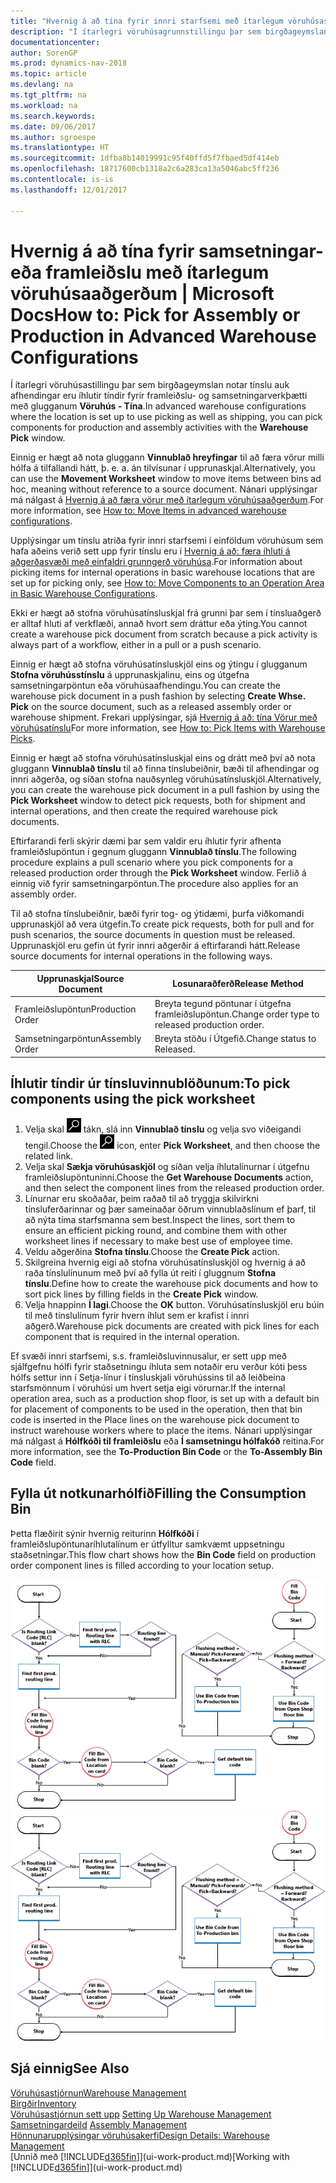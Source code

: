 ```yaml
---
title: "Hvernig á að tína fyrir innri starfsemi með ítarlegum vöruhúsaskilgreiningum"
description: "Í ítarlegri vöruhúsagrunnstillingu þar sem birgðageymslan notar tínslu auk afhendingar eru íhlutir tíndir fyrir framleiðslu- og samsetningarverkþætti með glugganum **Vöruhúsatínsla**."
documentationcenter: 
author: SorenGP
ms.prod: dynamics-nav-2018
ms.topic: article
ms.devlang: na
ms.tgt_pltfrm: na
ms.workload: na
ms.search.keywords: 
ms.date: 09/06/2017
ms.author: sgroespe
ms.translationtype: HT
ms.sourcegitcommit: 1dfba8b14019991c95f40ffd5f7fbaed5df414eb
ms.openlocfilehash: 18717600cb1318a2c6a283ca13a5046abc5ff236
ms.contentlocale: is-is
ms.lasthandoff: 12/01/2017

---
```

# <a name="how-to-pick-for-assembly-or-production-in-advanced-warehouse-configurations"></a><span data-ttu-id="3ac38-103">Hvernig á að tína fyrir samsetningar- eða framleiðslu með ítarlegum vöruhúsaaðgerðum | Microsoft Docs</span><span class="sxs-lookup"><span data-stu-id="3ac38-103">How to: Pick for Assembly or Production in Advanced Warehouse Configurations</span></span>
<span data-ttu-id="3ac38-104">Í ítarlegri vöruhúsastillingu þar sem birgðageymslan notar tínslu auk afhendingar eru íhlutir tíndir fyrir framleiðslu- og samsetningarverkþætti með glugganum **Vöruhús - Tína**.</span><span class="sxs-lookup"><span data-stu-id="3ac38-104">In advanced warehouse configurations where the location is set up to use picking as well as shipping, you can pick components for production and assembly activities with the **Warehouse Pick** window.</span></span>  

<span data-ttu-id="3ac38-105">Einnig er hægt að nota gluggann **Vinnublað hreyfingar** til að færa vörur milli hólfa á tilfallandi hátt, þ. e. a. án tilvísunar í upprunaskjal.</span><span class="sxs-lookup"><span data-stu-id="3ac38-105">Alternatively, you can use the **Movement Worksheet** window to move items between bins ad hoc, meaning without reference to a source document.</span></span> <span data-ttu-id="3ac38-106">Nánari upplýsingar má nálgast á [Hvernig á að færa vörur með ítarlegum vöruhúsaaðgerðum](warehouse-how-to-move-items-in-advanced-warehousing.md).</span><span class="sxs-lookup"><span data-stu-id="3ac38-106">For more information, see [How to: Move Items in advanced warehouse configurations](warehouse-how-to-move-items-in-advanced-warehousing.md).</span></span>  

<span data-ttu-id="3ac38-107">Upplýsingar um tínslu atriða fyrir innri starfsemi í einföldum vöruhúsum sem hafa aðeins verið sett upp fyrir tínslu eru í [Hvernig á að: færa íhluti á aðgerðasvæði með einfaldri grunngerð vöruhúsa](warehouse-how-to-move-components-to-an-operation-area-in-basic-warehousing.md).</span><span class="sxs-lookup"><span data-stu-id="3ac38-107">For information about picking items for internal operations in basic warehouse locations that are set up for picking only, see [How to: Move Components to an Operation Area in Basic Warehouse Configurations](warehouse-how-to-move-components-to-an-operation-area-in-basic-warehousing.md).</span></span>  

<span data-ttu-id="3ac38-108">Ekki er hægt að stofna vöruhúsatínsluskjal frá grunni þar sem í tínsluaðgerð er alltaf hluti af verkflæði, annað hvort sem dráttur eða ýting.</span><span class="sxs-lookup"><span data-stu-id="3ac38-108">You cannot create a warehouse pick document from scratch because a pick activity is always part of a workflow, either in a pull or a push scenario.</span></span>  

<span data-ttu-id="3ac38-109">Einnig er hægt að stofna vöruhúsatínsluskjöl eins og ýtingu í glugganum **Stofna vöruhússtínslu** á upprunaskjalinu, eins og útgefna samsetningarpöntun eða vöruhúsaafhendingu.</span><span class="sxs-lookup"><span data-stu-id="3ac38-109">You can create the warehouse pick document in a push fashion by selecting **Create Whse. Pick** on the source document, such as a released assembly order or warehouse shipment.</span></span> <span data-ttu-id="3ac38-110">Frekari upplýsingar, sjá [Hvernig á að: tína Vörur með vöruhúsatínslu](warehouse-how-to-pick-items-for-warehouse-shipment.md)</span><span class="sxs-lookup"><span data-stu-id="3ac38-110">For more information, see [How to: Pick Items with Warehouse Picks](warehouse-how-to-pick-items-for-warehouse-shipment.md).</span></span>  

<span data-ttu-id="3ac38-111">Einnig er hægt að stofna vöruhúsatínsluskjal eins og drátt með því að nota gluggann **Vinnublað tínslu** til að finna tínslubeiðnir, bæði til afhendingar og innri aðgerða, og síðan stofna nauðsynleg vöruhúsatínsluskjöl.</span><span class="sxs-lookup"><span data-stu-id="3ac38-111">Alternatively, you can create the warehouse pick document in a pull fashion by using the **Pick Worksheet** window to detect pick requests, both for shipment and internal operations, and then create the required warehouse pick documents.</span></span>  

<span data-ttu-id="3ac38-112">Eftirfarandi ferli skýrir dæmi þar sem valdir eru íhlutir fyrir afhenta framleiðslupöntun í gegnum gluggann **Vinnublað tínslu**.</span><span class="sxs-lookup"><span data-stu-id="3ac38-112">The following procedure explains a pull scenario where you pick components for a released production order through the **Pick Worksheet** window.</span></span> <span data-ttu-id="3ac38-113">Ferlið á einnig við fyrir samsetningarpöntun.</span><span class="sxs-lookup"><span data-stu-id="3ac38-113">The procedure also applies for an assembly order.</span></span>  

<span data-ttu-id="3ac38-114">Til að stofna tínslubeiðnir, bæði fyrir tog- og ýtidæmi, þurfa viðkomandi upprunaskjöl að vera útgefin.</span><span class="sxs-lookup"><span data-stu-id="3ac38-114">To create pick requests, both for pull and for push scenarios, the source documents in question must be released.</span></span> <span data-ttu-id="3ac38-115">Upprunaskjöl eru gefin út fyrir innri aðgerðir á eftirfarandi hátt.</span><span class="sxs-lookup"><span data-stu-id="3ac38-115">Release source documents for internal operations in the following ways.</span></span>  

|<span data-ttu-id="3ac38-116">Upprunaskjal</span><span class="sxs-lookup"><span data-stu-id="3ac38-116">Source Document</span></span>|<span data-ttu-id="3ac38-117">Losunaraðferð</span><span class="sxs-lookup"><span data-stu-id="3ac38-117">Release Method</span></span>|  
|---------------------|--------------------|  
|<span data-ttu-id="3ac38-118">Framleiðslupöntun</span><span class="sxs-lookup"><span data-stu-id="3ac38-118">Production Order</span></span>|<span data-ttu-id="3ac38-119">Breyta tegund pöntunar í útgefna framleiðslupöntun.</span><span class="sxs-lookup"><span data-stu-id="3ac38-119">Change order type to released production order.</span></span>|  
|<span data-ttu-id="3ac38-120">Samsetningarpöntun</span><span class="sxs-lookup"><span data-stu-id="3ac38-120">Assembly Order</span></span>|<span data-ttu-id="3ac38-121">Breyta stöðu í Útgefið.</span><span class="sxs-lookup"><span data-stu-id="3ac38-121">Change status to Released.</span></span>|  

## <a name="to-pick-components-using-the-pick-worksheet"></a><span data-ttu-id="3ac38-122">Íhlutir tíndir úr tínsluvinnublöðunum:</span><span class="sxs-lookup"><span data-stu-id="3ac38-122">To pick components using the pick worksheet</span></span>  
1.  <span data-ttu-id="3ac38-123">Velja skal ![Leit að síðu eða skýrslu](media/ui-search/search_small.png "Leit að síðu eða skýrslu táknið") tákn, slá inn **Vinnublað tínslu** og velja svo viðeigandi tengil.</span><span class="sxs-lookup"><span data-stu-id="3ac38-123">Choose the ![Search for Page or Report](media/ui-search/search_small.png "Search for Page or Report icon") icon, enter **Pick Worksheet**, and then choose the related link.</span></span>  
2.  <span data-ttu-id="3ac38-124">Velja skal **Sækja vöruhúsaskjöl** og síðan velja íhlutalínurnar í útgefnu framleiðslupöntuninni.</span><span class="sxs-lookup"><span data-stu-id="3ac38-124">Choose the **Get Warehouse Documents** action, and then select the component lines from the released production order.</span></span>  
3.  <span data-ttu-id="3ac38-125">Línurnar eru skoðaðar, þeim raðað til að tryggja skilvirkni tínsluferðarinnar og þær sameinaðar öðrum vinnublaðslínum ef þarf, til að nýta tíma starfsmanna sem best.</span><span class="sxs-lookup"><span data-stu-id="3ac38-125">Inspect the lines, sort them to ensure an efficient picking round, and combine them with other worksheet lines if necessary to make best use of employee time.</span></span>  
4.  <span data-ttu-id="3ac38-126">Veldu aðgerðina **Stofna tínslu**.</span><span class="sxs-lookup"><span data-stu-id="3ac38-126">Choose the **Create Pick** action.</span></span>  
5.  <span data-ttu-id="3ac38-127">Skilgreina hvernig eigi að stofna vöruhúsatínsluskjöl og hvernig á að raða tínslulínunum með því að fylla út reiti í gluggnum **Stofna tínslu**.</span><span class="sxs-lookup"><span data-stu-id="3ac38-127">Define how to create the warehouse pick documents and how to sort pick lines by filling fields in the **Create Pick** window.</span></span>  
6.  <span data-ttu-id="3ac38-128">Velja hnappinn **Í lagi**.</span><span class="sxs-lookup"><span data-stu-id="3ac38-128">Choose the **OK** button.</span></span> <span data-ttu-id="3ac38-129">Vöruhúsatínsluskjöl eru búin til með tínslulínum fyrir hvern íhlut sem er krafist í innri aðgerð.</span><span class="sxs-lookup"><span data-stu-id="3ac38-129">Warehouse pick documents are created with pick lines for each component that is required in the internal operation.</span></span>  

<span data-ttu-id="3ac38-130">Ef svæði innri starfsemi, s.s. framleiðsluvinnusalur, er sett upp með sjálfgefnu hólfi fyrir staðsetningu íhluta sem notaðir eru verður kóti þess hólfs settur inn í Setja-línur í tínsluskjali vöruhússins til að leiðbeina starfsmönnum í vöruhúsi um hvert setja eigi vörurnar.</span><span class="sxs-lookup"><span data-stu-id="3ac38-130">If the internal operation area, such as a production shop floor, is set up with a default bin for placement of components to be used in the operation, then that bin code is inserted in the Place lines on the warehouse pick document to instruct warehouse workers where to place the items.</span></span> <span data-ttu-id="3ac38-131">Nánari upplýsingar má nálgast á **Hólfkóði til framleiðslu** eða **Í samsetningu hólfakóð** reitina.</span><span class="sxs-lookup"><span data-stu-id="3ac38-131">For more information, see the **To-Production Bin Code** or the **To-Assembly Bin Code** field.</span></span>

## <a name="filling-the-consumption-bin"></a><span data-ttu-id="3ac38-132">Fylla út notkunarhólfið</span><span class="sxs-lookup"><span data-stu-id="3ac38-132">Filling the Consumption Bin</span></span>
<span data-ttu-id="3ac38-133">Þetta flæðirit sýnir hvernig reiturinn **Hólfkóði** í framleiðslupöntunaríhlutalínum er útfylltur samkvæmt uppsetningu staðsetningar.</span><span class="sxs-lookup"><span data-stu-id="3ac38-133">This flow chart shows how the **Bin Code** field on production order component lines is filled according to your location setup.</span></span>

<span data-ttu-id="3ac38-134">![Flæðirit hólfa](media/binflow.png "Hólfaflæði")</span><span class="sxs-lookup"><span data-stu-id="3ac38-134">![Bin flow chart](media/binflow.png "BinFlow")</span></span>  

## <a name="see-also"></a><span data-ttu-id="3ac38-135">Sjá einnig</span><span class="sxs-lookup"><span data-stu-id="3ac38-135">See Also</span></span>
[<span data-ttu-id="3ac38-136">Vöruhúsastjórnun</span><span class="sxs-lookup"><span data-stu-id="3ac38-136">Warehouse Management</span></span>](warehouse-manage-warehouse.md)  
[<span data-ttu-id="3ac38-137">Birgðir</span><span class="sxs-lookup"><span data-stu-id="3ac38-137">Inventory</span></span>](inventory-manage-inventory.md)  
<span data-ttu-id="3ac38-138">[Vöruhúsastjórnun sett upp](warehouse-setup-warehouse.md)   </span><span class="sxs-lookup"><span data-stu-id="3ac38-138">[Setting Up Warehouse Management](warehouse-setup-warehouse.md)   </span></span>  
<span data-ttu-id="3ac38-139">[Samsetningardeild](assembly-assemble-items.md)  </span><span class="sxs-lookup"><span data-stu-id="3ac38-139">[Assembly Management](assembly-assemble-items.md)  </span></span>  
[<span data-ttu-id="3ac38-140">Hönnunarupplýsingar vöruhúsakerfi</span><span class="sxs-lookup"><span data-stu-id="3ac38-140">Design Details: Warehouse Management</span></span>](design-details-warehouse-management.md)  
<span data-ttu-id="3ac38-141">[Unnið með [!INCLUDE[d365fin](includes/d365fin_md.md)]](ui-work-product.md)</span><span class="sxs-lookup"><span data-stu-id="3ac38-141">[Working with [!INCLUDE[d365fin](includes/d365fin_md.md)]](ui-work-product.md)</span></span>

